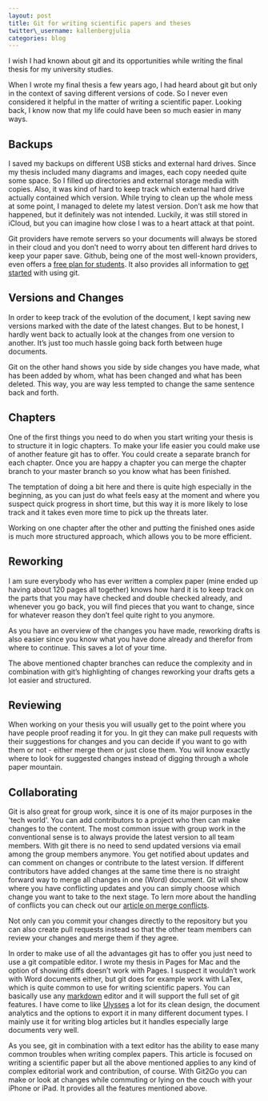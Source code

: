 ```yaml
---
layout: post
title: Git for writing scientific papers and theses
twitter\_username: kallenbergjulia
categories: blog
---
```


I wish I had known about git and its opportunities while writing the final thesis for my university studies.

When I wrote my final thesis a few years ago, I had heard about git but only in the context of saving different versions of code. So I never even considered it helpful in the matter of writing a scientific paper. Looking back, I know now that my life could have been so much easier in many ways.

## Backups

I saved my backups on different USB sticks and external hard drives. Since my thesis included many diagrams and images, each copy needed quite some space. So I filled up directories and external storage media with copies.
Also, it was kind of hard to keep track which external hard drive actually contained which version. While trying to clean up the whole mess at some point, I managed to delete my latest version. Don’t ask me how that happened, but it definitely was not intended. Luckily, it was still stored in iCloud, but you can imagine how close I was to a heart attack at that point.

Git providers have remote servers so your documents will always be stored in their cloud and you don’t need to worry about ten different hard drives to keep your paper save. Github, being one of the most well-known providers, even offers a [free plan for students][1]. It also provides all information to [get started][2] with using git.

## Versions and Changes

In order to keep track of the evolution of the document, I kept saving new versions marked with the date of the latest changes. But to be honest, I hardly went back to actually look at the changes from one version to another. It’s just too much hassle going back forth between huge documents.

Git on the other hand shows you side by side changes you have made, what has been added by whom, what has been changed and what has been deleted. This way, you are way less tempted to change the same sentence back and forth. 

## Chapters

One of the first things you need to do when you start writing your thesis is to structure it in logic chapters. To make your life easier you could make use of another feature git has to offer. You could create a separate branch for each chapter. Once you are happy a chapter you can merge the chapter branch to your master branch so you know what has been finished. 

The temptation of doing a bit here and there is quite high especially in the beginning, as you can just do what feels easy at the moment and where you suspect quick progress in short time, but this way it is more likely to lose track and it takes even more time to pick up the threats later. 

Working on one chapter after the other and putting the finished ones aside is much more structured approach, which allows you to be more efficient.

## Reworking

I am sure everybody who has ever written a complex paper (mine ended up having about 120 pages all together) knows how hard it is to keep track on the parts that you may have checked and double checked already, and whenever you go back, you will find pieces that you want to change, since for whatever reason they don’t feel quite right to you anymore.
 
As you have an overview of the changes you have made, reworking drafts is also easier since you know what you have done already and therefor from where to continue. This saves a lot of your time.

The above mentioned chapter branches can reduce the complexity and in combination with git’s highlighting of changes reworking your drafts gets a lot easier and structured.

## Reviewing

When working on your thesis you will usually get to the point where you have people proof reading it for you. In git they can make pull requests with their suggestions for changes and you can decide if you want to go with them or not - either merge them or just close them.
You will know exactly where to look for suggested changes instead of digging through a whole paper mountain.

## Collaborating

Git is also great for group work, since it is one of its major purposes in the 'tech world'. 
You can add contributors to a project who then can make changes to the content. The most common issue with group work in the conventional sense is to always provide the latest version to all team members. 
With git there is no need to send updated versions via email among the group members anymore. You get notified about updates and can comment on changes or contribute to the latest version. 
If different contributors have added changes at the same time there is no straight forward way to merge all changes in one (Word) document. Git will show where you have conflicting updates and you can simply choose which change you want to take to the next stage.
To lern more about the handling of conflicts you can check out our [article on merge conflicts][3].

Not only can you commit your changes directly to the repository but you can also create pull requests instead so that the other team members can review your changes and merge them if they agree.

In order to make use of all the advantages git has to offer you just need to use a git compatible editor.
I wrote my thesis in Pages for Mac and the option of showing diffs doesn’t work with Pages. I suspect it wouldn’t work with Word documents either, but git does for example work with LaTex, which is quite common to use for writing scientific papers.
You can basically use any [markdown][4] editor and it will support the full set of git features. 
I have come to like [Ulysses][5] a lot for its clean design, the document analytics and the options to export it in many different document types. I mainly use it for writing blog articles but it handles especially large documents very well.

As you see, git in combination with a text editor has the ability to ease many common troubles when writing complex papers.
This article is focused on writing a scientific paper but all the above mentioned applies to any kind of complex editorial work and contribution, of course.
With Git2Go you can make or look at changes while commuting or lying on the couch with your iPhone or iPad. It provides all the features mentioned above.

[1]:	https://education.github.com
[2]:	https://guides.github.com/activities/hello-world/
[3]:	http://git2go.com/blog/2016/03/21/How-Git-creates-and-handles-merge-conflicts.html
[4]:	http://whatismarkdown.com
[5]:	http://www.ulyssesapp.com